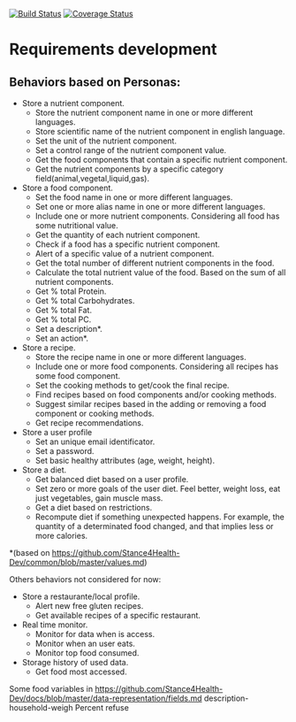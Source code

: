 [![Build Status](https://www.travis-ci.org/jomaenfe/Recipr.svg?branch=master)](https://www.travis-ci.org/jomaenfe/Recipr)
[![Coverage Status](https://coveralls.io/repos/github/jomaenfe/Recipr/badge.svg?branch=master)](https://coveralls.io/github/jomaenfe/Recipr?branch=master)

# Requirements development

## Behaviors based on Personas:

- Store a nutrient component.  
    - Store the nutrient component name in one or more different languages.
    - Store scientific name of the nutrient component in english language.
    - Set the unit of the nutrient component.  
    - Set a control range of the nutrient component value.
    - Get the food components that contain a specific nutrient component.
    - Get the nutrient components by a specific category field(animal,vegetal,liquid,gas).
- Store a food component.
    - Set the food name in one or more different languages.
    - Set one or more alias name in one or more different languages.
    - Include one or more nutrient components. Considering all food has some nutritional value.
    - Get the quantity of each nutrient component.
    - Check if a food has a specific nutrient component.        
    - Alert of a specific value of a nutrient component. 
    - Get the total number of different nutrient components in the food.
    - Calculate the total nutrient value of the food. Based on the sum of all nutrient components.    
    - Get % total Protein.
    - Get % total Carbohydrates.
    - Get % total Fat.
    - Get % total PC.        
    - Set a description*.
    - Set an action*. 
- Store a recipe.
    - Store the recipe name in one or more different languages.
    - Include one or more food components. Considering all recipes has some food component.
    - Set the cooking methods to get/cook the final recipe.    
    - Find recipes based on food components and/or cooking methods.
    - Suggest similar recipes based in the adding or removing a food component or cooking methods.
    - Get recipe recommendations.
- Store a user profile
    - Set an unique email identificator.
    - Set a password.
    - Set basic healthy attributes (age, weight, height).
- Store a diet.    
    - Get balanced diet based on a user profile.
    - Set zero or more goals of the user diet. Feel better, weight loss, eat just vegetables, gain muscle mass.
    - Get a diet based on restrictions.
    - Recompute diet if something unexpected happens. For example, the quantity of a determinated food changed, and that implies less or more calories.



*(based on https://github.com/Stance4Health-Dev/common/blob/master/values.md)

Others behaviors not considered for now:

- Store a restaurante/local profile.
    - Alert new free gluten recipes.
    - Get available recipes of a specific restaurant.
- Real time monitor.
    - Monitor for data when is access.
    - Monitor when an user eats.
    - Monitor top food consumed.
- Storage history of used data.
    - Get food most accessed.

Some food variables in https://github.com/Stance4Health-Dev/docs/blob/master/data-representation/fields.md
description-household-weigh
Percent refuse
